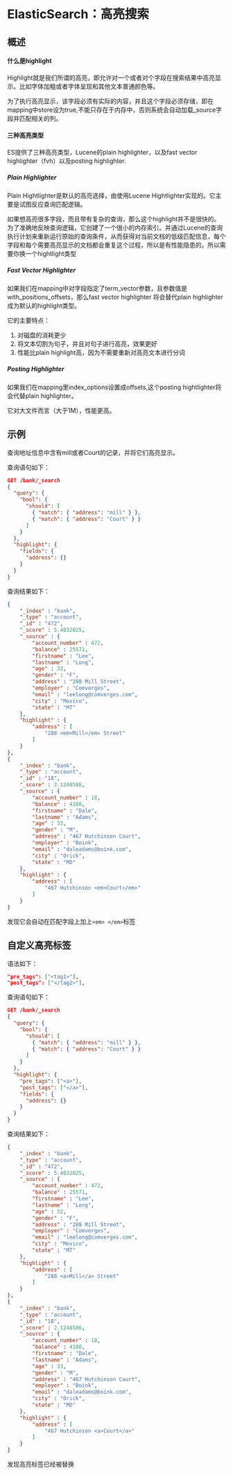# ElasticSearch：高亮搜索

## 概述

#### 什么是highlight

Highlight就是我们所谓的高亮，即允许对一个或者对个字段在搜索结果中高亮显示。比如字体加粗或者字体呈现和其他文本普通颜色等。

为了执行高亮显示，该字段必须有实际的内容，并且这个字段必须存储，即在mapping中store设为true,不能只存在于内存中，否则系统会自动加载_source字段并匹配相关的列。

#### 三种高亮类型

ES提供了三种高亮类型，Lucene的plain highlighter，以及fast vector highlighter（fvh）以及posting highlighter.

##### Plain Highlighter

Plain Hightlighter是默认的高亮选择，由使用Lucene Hightlighter实现的。它主要是试图反应查询匹配逻辑。

如果想高亮很多字段，而且带有复杂的查询，那么这个highlight并不是很快的。为了准确地反映查询逻辑，它创建了一个很小的内存索引。并通过Lucene的查询执行计划来重新运行原始的查询条件，从而获得对当前文档的低级匹配信息，每个字段和每个需要高亮显示的文档都会重复这个过程，所以是有性能隐患的。所以需要你换一个hightlight类型

##### Fast Vector Highlighter

如果我们在mapping中对字段指定了term_vector参数，且参数值是with_positions_offsets，那么fast vector highlighter 将会替代plain highlighter成为默认的highlight类型。

它的主要特点：

1.  对磁盘的消耗更少
2.  将文本切割为句子，并且对句子进行高亮，效果更好
3.  性能比plain highlight高，因为不需要重新对高亮文本进行分词

##### Posting Highlighter

如果我们在mapping里index_options设置成offsets,这个posting hightlighter将会代替plain highlighter。

它对大文件而言（大于1M），性能更高。

## 示例

查询地址信息中含有mill或者Court的记录，并将它们高亮显示。

查询语句如下：

```json
GET /bank/_search
{
  "query": {
    "bool": {
      "should": [
        { "match": { "address": "mill" } },
        { "match": { "address": "Court" } }
      ]
    }
  }, 
  "highlight": {
    "fields": {
      "address": {}
    }
  }
}
```

查询结果如下：

```json
{
    "_index" : "bank",
    "_type" : "account",
    "_id" : "472",
    "_score" : 5.4032025,
    "_source" : {
        "account_number" : 472,
        "balance" : 25571,
        "firstname" : "Lee",
        "lastname" : "Long",
        "age" : 32,
        "gender" : "F",
        "address" : "288 Mill Street",
        "employer" : "Comverges",
        "email" : "leelong@comverges.com",
        "city" : "Movico",
        "state" : "MT"
    },
    "highlight" : {
        "address" : [
            "288 <em>Mill</em> Street"
        ]
    }
},
{
    "_index" : "bank",
    "_type" : "account",
    "_id" : "18",
    "_score" : 2.1248586,
    "_source" : {
        "account_number" : 18,
        "balance" : 4180,
        "firstname" : "Dale",
        "lastname" : "Adams",
        "age" : 33,
        "gender" : "M",
        "address" : "467 Hutchinson Court",
        "employer" : "Boink",
        "email" : "daleadams@boink.com",
        "city" : "Orick",
        "state" : "MD"
    },
    "highlight" : {
        "address" : [
            "467 Hutchinson <em>Court</em>"
        ]
    }
}
```

发现它会自动在匹配字段上加上`<em> </em>`标签

## 自定义高亮标签

语法如下：

```json
"pre_tags": ["<tag1>"],
"post_tags": ["</tag2>"],
```

查询语句如下：

```json
GET /bank/_search
{
  "query": {
    "bool": {
      "should": [
        { "match": { "address": "mill" } },
        { "match": { "address": "Court" } }
      ]
    }
  }, 
  "highlight": {
    "pre_tags": ["<a>"],
    "post_tags": ["</a>"], 
    "fields": {
      "address": {}
    }
  }
}
```

查询结果如下：

```json
{
    "_index" : "bank",
    "_type" : "account",
    "_id" : "472",
    "_score" : 5.4032025,
    "_source" : {
        "account_number" : 472,
        "balance" : 25571,
        "firstname" : "Lee",
        "lastname" : "Long",
        "age" : 32,
        "gender" : "F",
        "address" : "288 Mill Street",
        "employer" : "Comverges",
        "email" : "leelong@comverges.com",
        "city" : "Movico",
        "state" : "MT"
    },
    "highlight" : {
        "address" : [
            "288 <a>Mill</a> Street"
        ]
    }
},
{
    "_index" : "bank",
    "_type" : "account",
    "_id" : "18",
    "_score" : 2.1248586,
    "_source" : {
        "account_number" : 18,
        "balance" : 4180,
        "firstname" : "Dale",
        "lastname" : "Adams",
        "age" : 33,
        "gender" : "M",
        "address" : "467 Hutchinson Court",
        "employer" : "Boink",
        "email" : "daleadams@boink.com",
        "city" : "Orick",
        "state" : "MD"
    },
    "highlight" : {
        "address" : [
            "467 Hutchinson <a>Court</a>"
        ]
    }
}
```

发现高亮标签已经被替换